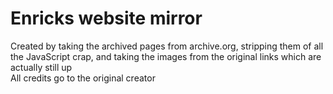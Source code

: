 # Enricks website mirror

Created by taking the archived pages from archive.org, stripping them of all the JavaScript crap, and taking the images from the original links which are actually still up  
All credits go to the original creator  
